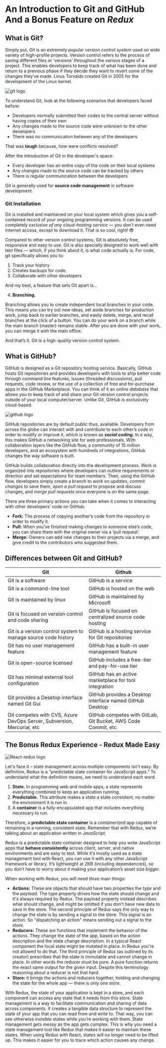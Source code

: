 # An Introduction to Git and GitHub And a Bonus Feature on ***Redux***

## What is Git?
Simply put, Git is an extremely popular *version control system* used on wide variety of high-profile projects. Version control refers to the process of saving different files or ‘versions’ throughout the various stages of a project. This enables developers to keep track of what has been done and return to a previous phase if they decide they want to revert some of the changes they’ve made. Linus Torvalds created Git in 2005 for the development of the Linux kernel.


![git logo](./images/git.png)

To understand Git, look at the following scenarios that developers faced before:

- Developers normally submitted their codes to the central server without having copies of their own
- Any changes made to the source code were unknown to the other developers
- There was no communication between any of the developers

That was **tough** because, how were conflicts resolved? 

After the introduction of Git in the developer's space:

- Every developer has an entire copy of the code on their local systems
- Any changes made to the source code can be tracked by others
- There is regular communication between the developers

Git is generally used for **source code management** in software development.

### Git Installation
Git is installed and maintained on your local system which gives you a self-contained record of your ongoing programming versions. It can be used completely *exclusive of any cloud-hosting service* — you don’t even need internet access, except to download it. That is so cool, right! 😎

Compared to other version control systems, Git is absolutely free, responsive and easy to use. Git is also specially designed to work well with text files — which, if you think about it, is what code actually is. For code, git specifically allows you to:
1. Track your history
2. Creates backups for code.
3. Collaborate with other developers

And my best, a feature that sets Git apart is...

4. **Branching.** 

Branching allows you to create independent local branches in your code. This means you can try out new ideas, set aside branches for production work, jump back to earlier branches, and easily delete, merge, and recall branches at the click of a button. You can do your work on a branch while the main branch (master) remains stable. After you are done with your work, you can merge it with the main office.

And that’s it. Git is a high-quality version control system.



## What is GitHub?
GitHub is designed as a Git repository hosting service. Basically, GitHub hosts Git repositories and provides developers with tools to ship better code through command line features, issues (threaded discussions), pull requests, code review, or the use of a collection of free and for-purchase apps in the GitHub Marketplace. You can think of it an *online database* that allows you to keep track of and share your Git version control projects outside of your local computer/server. Unlike Git, GitHub is exclusively cloud-based.

![github logo](./images/github.png)

GitHub repositories are by default public thus, available. Developers from across the globe can interact with and contribute to each other’s code in order to modify or improve it, which is known as ***social coding***. In a way, this makes GitHub a networking site for web professionals. With collaboration layers like the GitHub flow, a community of 15 million developers, and an ecosystem with hundreds of integrations, GitHub changes the way software is built. 
 
GitHub builds collaboration directly into the development process. Work is organized into repositories where developers can outline requirements or direction and set expectations for team members. Then, using the GitHub flow, developers simply create a branch to *work on updates*, *commit changes* to save them, *open a pull request* to propose and discuss changes, and *merge pull requests* once everyone is on the same page.

There are three primary actions you can take when it comes to interacting with other developers’ code on GitHub:

- **Fork:** The process of copying another’s code from the repository in order to modify it.
- **Pull:** When you’ve finished making changes to someone else’s code, you can share them with the original owner via a ‘pull request’.
- **Merge:** Owners can add new changes to their projects via a merge, and give credit to the contributors who suggested them.

## Differences between Git and GitHub?
 | Git | Github|
| ----------- | ----------- |
| Git is a software| GitHub is a service |
| Git is a command-line tool | GitHub is hosted on the web |
| Git is maintained by linux | GitHub is maintained by Microsoft |
| Git is focused on version control and code sharing | GitHub is focused on centralized source code hosting |
| Git is a version control system to manage source code history | GitHub is a hosting service for Git repositories |
| Git has no user management feature | GitHub has a built-in user management feature |
| Git is open-source licensed | GitHub includes a free-tier and pay-for-use tier |
| Git has minimal external tool configuration | GitHub has an active marketplace for tool integration |
| Git provides a Desktop interface named Git Gui | GitHub provides a Desktop interface named GitHub Desktop |
| Git competes with CVS, Azure DevOps Server, Subversion, Mercurial, etc | GitHub competes with GitLab, Git Bucket, AWS Code Commit, etc |



## The Bonus Redux Experience - Redux Made Easy

![React-redux logo](./images/reactjs-redux.png)

Let's face it – state management across multiple components isn't easy. By definition, Redux is a “predictable state container for JavaScript apps.” To understand what the definition means, we need to understand each word.

1. **State.** In programming web and mobile apps, a state represents everything combined to keep an application running. 
2. **Predictable.** This attribute makes a state a state consistent, no matter the environment it is run in. 
2. A **container** is a fully-encapsulated app that includes everything necessary to run. 

Therefore, a **predictable state container** is a containerized app capable of remaining in a running, consistent state. Remember that with Redux, we’re talking about an application written in *JavaScript.*

Redux is a predictable state container designed to help you write JavaScript apps that **behave consistently** across client, server, and native environments and are easy to test. While it’s mostly used as a state management tool with React, you can use it with any other JavaScript framework or library. It’s lightweight at 2KB (including dependencies), so you don’t have to worry about it making your application’s asset size bigger. 

When working with Redux, you will need *three* main things:

- **Actions:** These are objects that should have two properties the *type* and the *payload*. The type property drives how the state should change and it's always required by Redux. The payload property instead describes what should change, and might be omitted if you don't have new data to save in the store. The second principle of Redux says the only way to change the state is by sending a signal to the store. This signal is an action. So "dispatching an action" means sending out a signal to the store.
- **Reducers:** These are functions that implement the behavior of the actions. They change the state of the app, based on the action description and the state change description. In a typical React component the local state might be mutated in place. In Redux you're not allowed to do that. The third principle of Redux (as outlined by its creator) prescribes that the state is immutable and cannot change in place. In other words the reducer must be pure. A pure function returns the exact same output for the given input. Despite this terminology reasoning about a reducer is not that hard.
- **Store:** it brings the actions and reducers together, holding and changing the state for the whole app — there is only one store.

With Redux, the state of your application is kept in a store, and each component can access any state that it needs from this store. State management is a way to facilitate communication and sharing of data across components. It creates a tangible data structure to represent the state of your app that you can read from and write to. That way, you can see otherwise invisible states while you’re working with them. State management gets messy as the app gets complex. This is why you need a state management tool like Redux that makes it easier to maintain these states. When using Redux with React, states will no longer need to be lifted up. This makes it easier for you to trace which action causes any change. 
